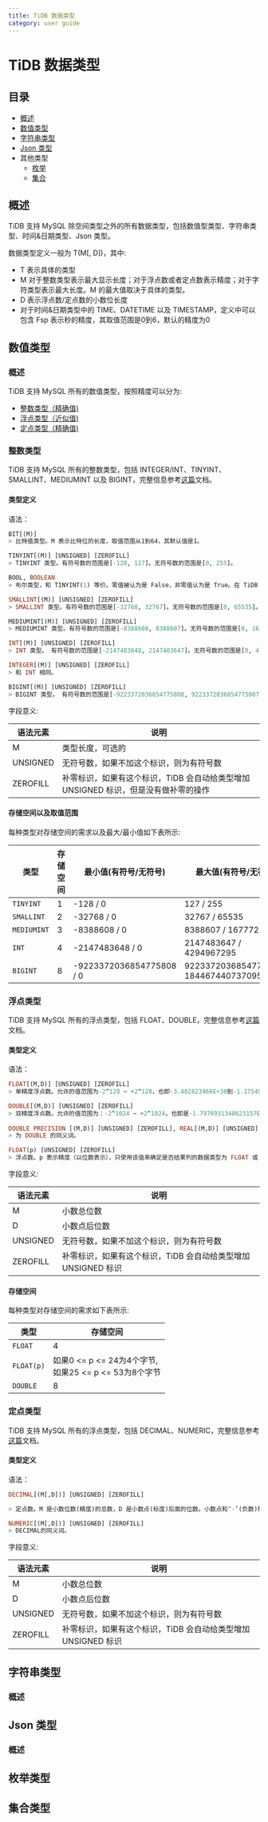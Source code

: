 ```yaml
---
title: TiDB 数据类型
category: user guide
---
```


# TiDB 数据类型

## 目录
+ [概述](#概述)
+ [数值类型](#数值类型)
+ [字符串类型](#字符串类型)
+ [Json 类型](#json-类型)
+ 其他类型
    - [枚举](#枚举类型)
    - [集合](#集合类型)

## 概述

TiDB 支持 MySQL 除空间类型之外的所有数据类型，包括数值型类型、字符串类型、时间&日期类型、Json 类型。

数据类型定义一般为 T(M[, D])，其中:

* T 表示具体的类型
* M 对于整数类型表示最大显示长度；对于浮点数或者定点数表示精度；对于字符类型表示最大长度。M 的最大值取决于具体的类型。
* D 表示浮点数/定点数的小数位长度
* 对于时间&日期类型中的 TIME、DATETIME 以及 TIMESTAMP，定义中可以包含 Fsp 表示秒的精度，其取值范围是0到6，默认的精度为0

## 数值类型

### 概述

TiDB 支持 MySQL 所有的数值类型，按照精度可以分为:

+ [整数类型（精确值)](#整数类型)
+ [浮点类型（近似值)](#浮点类型)
+ [定点类型（精确值)](#定点类型)

### 整数类型

TiDB 支持 MySQL 所有的整数类型，包括 INTEGER/INT、TINYINT、SMALLINT、MEDIUMINT 以及 BIGINT，完整信息参考[这篇](https://dev.mysql.com/doc/refman/5.7/en/numeric-type-overview.html)文档。

#### 类型定义
语法：

```sql
BIT[(M)]
> 比特值类型。M 表示比特位的长度，取值范围从1到64，其默认值是1。

TINYINT[(M)] [UNSIGNED] [ZEROFILL]
> TINYINT 类型。有符号数的范围是[-128, 127]。无符号数的范围是[0, 255]。

BOOL, BOOLEAN
> 布尔类型，和 TINYINT(1) 等价。零值被认为是 False，非零值认为是 True。在 TiDB 内部，True 存储为1， False 存储为0。

SMALLINT[(M)] [UNSIGNED] [ZEROFILL]
> SMALLINT 类型。有符号数的范围是[-32768, 32767]。无符号数的范围是[0, 65535]。

MEDIUMINT[(M)] [UNSIGNED] [ZEROFILL]
> MEDIUMINT 类型。有符号数的范围是[-8388608, 8388607]。无符号数的范围是[0, 16777215]。

INT[(M)] [UNSIGNED] [ZEROFILL]
> INT 类型。 有符号数的范围是[-2147483648, 2147483647]。无符号数的范围是[0, 4294967295]。

INTEGER[(M)] [UNSIGNED] [ZEROFILL]
> 和 INT 相同。

BIGINT[(M)] [UNSIGNED] [ZEROFILL]
> BIGINT 类型。 有符号数的范围是[-9223372036854775808, 9223372036854775807]。无符号数的范围是[0, 18446744073709551615]。
```

字段意义:

| 语法元素 | 说明                            |
| -------- | ------------------------------- |
| M        | 类型长度，可选的                |
| UNSIGNED | 无符号数，如果不加这个标识，则为有符号数 |
| ZEROFILL | 补零标识，如果有这个标识，TiDB 会自动给类型增加 UNSIGNED 标识，但是没有做补零的操作 |

#### 存储空间以及取值范围

每种类型对存储空间的需求以及最大/最小值如下表所示:

| 类型        | 存储空间 | 最小值(有符号/无符号) | 最大值(有符号/无符号) |
| ----------- |----------|-----------------------| --------------------- |
| `TINYINT`   | 1        | -128 / 0              | 127 / 255             |
| `SMALLINT`  | 2        | -32768 / 0            | 32767 / 65535         |
| `MEDIUMINT` | 3        | -8388608 / 0          | 8388607 / 16777215    |
| `INT`       | 4        | -2147483648 / 0       | 2147483647 / 4294967295 |
| `BIGINT`    | 8        | -9223372036854775808 / 0 | 9223372036854775807 / 18446744073709551615 |

### 浮点类型

TiDB 支持 MySQL 所有的浮点类型，包括 FLOAT、DOUBLE，完整信息参考[这篇](https://dev.mysql.com/doc/refman/5.7/en/floating-point-types.html)文档。

#### 类型定义

语法：

```sql
FLOAT[(M,D)] [UNSIGNED] [ZEROFILL]
> 单精度浮点数。允许的值范围为-2^128 ~ +2^128，也即-3.402823466E+38到-1.175494351E-38、0和1.175494351E-38 到3.402823466E+38。这些是理论限制，基于 IEEE 标准。实际的范围根据硬件或操作系统的不同可能稍微小些。

DOUBLE[(M,D)] [UNSIGNED] [ZEROFILL]
> 双精度浮点数。允许的值范围为：-2^1024 ~ +2^1024，也即是-1.7976931348623157E+308到-2.2250738585072014E-308、0和2.2250738585072014E-308到1.7976931348623157E+308。这些是理论限制，基于 IEEE 标准。实际的范围根据硬件或操作系统的不同可能稍微小些。
 
DOUBLE PRECISION [(M,D)] [UNSIGNED] [ZEROFILL], REAL[(M,D)] [UNSIGNED] [ZEROFILL]
> 为 DOUBLE 的同义词。

FLOAT(p) [UNSIGNED] [ZEROFILL]
> 浮点数。p 表示精度（以位数表示），只使用该值来确定是否结果列的数据类型为 FLOAT 或 DOUBLE。如果 p 为从0到24，数据类型变为没有 M 或 D 值的 FLOAT。如果 p 为从25到53，数据类型变为没有 M 或 D 值的 DOUBLE。结果列范围与本节前面描述的单精度 FLOAT 或双精度 DOUBLE 数据类型相同。
```

字段意义:

| 语法元素 | 说明                            |
| -------- | ------------------------------- |
| M        | 小数总位数 |
| D        | 小数点后位数 |
| UNSIGNED | 无符号数，如果不加这个标识，则为有符号数 |
| ZEROFILL | 补零标识，如果有这个标识，TiDB 会自动给类型增加 UNSIGNED 标识 |

#### 存储空间

每种类型对存储空间的需求如下表所示:

| 类型        | 存储空间 |
| ----------- |----------|
| `FLOAT`     | 4        |
| `FLOAT(p)`  | 如果0 <= p <= 24为4个字节, <br> 如果25 <= p <= 53为8个字节|
| `DOUBLE`    | 8        |


### 定点类型

TiDB 支持 MySQL 所有的浮点类型，包括 DECIMAL、NUMERIC，完整信息参考[这篇](https://dev.mysql.com/doc/refman/5.7/en/fixed-point-types.html)文档。

#### 类型定义

语法：

```sql
DECIMAL[(M[,D])] [UNSIGNED] [ZEROFILL]

> 定点数。M 是小数位数(精度)的总数，D 是小数点(标度)后面的位数。小数点和‘-’(负数)符号不包括在M中。如果 D 是0，则值没有小数点或分数部分。如果 D 被省略， 默认是0。如果 M 被省略， 默认是10。

NUMERIC[(M[,D])] [UNSIGNED] [ZEROFILL]
> DECIMAL的同义词。
```

字段意义:

| 语法元素 | 说明                            |
| -------- | ------------------------------- |
| M        | 小数总位数 |
| D        | 小数点后位数 |
| UNSIGNED | 无符号数，如果不加这个标识，则为有符号数 |
| ZEROFILL | 补零标识，如果有这个标识，TiDB 会自动给类型增加 UNSIGNED 标识 |




## 字符串类型

### 概述


## Json 类型

### 概述


## 枚举类型

## 集合类型
